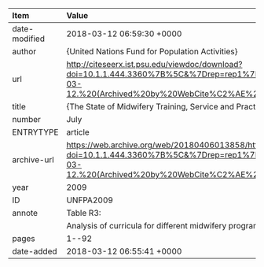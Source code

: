| Item          | Value                                                                                                                                                                                                                                                     |
|:--------------|:----------------------------------------------------------------------------------------------------------------------------------------------------------------------------------------------------------------------------------------------------------|
| date-modified | 2018-03-12 06:59:30 +0000                                                                                                                                                                                                                                 |
| author        | {United Nations Fund for Population Activities}                                                                                                                                                                                                           |
| url           | http://citeseerx.ist.psu.edu/viewdoc/download?doi=10.1.1.444.3360%7B%5C&%7Drep=rep1%7B%5C&%7Dtype=pdf.%20Accessed:%202018-03-12.%20(Archived%20by%20WebCite%C2%AE%20at%20http://www.webcitation.org/6xr7T3j5D)                                            |
| title         | {The State of Midwifery Training, Service and Practice in Uganda Assessment Report}                                                                                                                                                                       |
| number        | July                                                                                                                                                                                                                                                      |
| ENTRYTYPE     | article                                                                                                                                                                                                                                                   |
| archive-url   | https://web.archive.org/web/20180406013858/http://citeseerx.ist.psu.edu/viewdoc/download?doi=10.1.1.444.3360%7B%5C&%7Drep=rep1%7B%5C&%7Dtype=pdf.%20Accessed:%202018-03-12.%20(Archived%20by%20WebCite%C2%AE%20at%20http://www.webcitation.org/6xr7T3j5D) |
| year          | 2009                                                                                                                                                                                                                                                      |
| ID            | UNFPA2009                                                                                                                                                                                                                                                 |
| annote        | Table R3:                                                                                                                                                                                                                                                 |
|               | Analysis of curricula for different midwifery programmes                                                                                                                                                                                                  |
| pages         | 1--92                                                                                                                                                                                                                                                     |
| date-added    | 2018-03-12 06:55:41 +0000                                                                                                                                                                                                                                 |